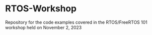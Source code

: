 # RTOS-Workshop
Repository for the code examples covered in the RTOS/FreeRTOS 101 workshop held on November 2, 2023
